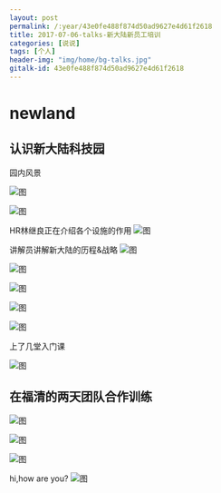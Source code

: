 ```yaml
---
layout: post
permalink: /:year/43e0fe488f874d50ad9627e4d61f2618
title: 2017-07-06-talks-新大陆新员工培训
categories: [说说]
tags: [个人]
header-img: "img/home/bg-talks.jpg"
gitalk-id: 43e0fe488f874d50ad9627e4d61f2618
---
```


# newland
## 认识新大陆科技园

园内风景

![图](http://image.linxingyang.net/image/T-talks/image/2017/2017-07-06/01.jpg)

![图](http://image.linxingyang.net/image/T-talks/image/2017/2017-07-06/03.jpg)

HR林继良正在介绍各个设施的作用
![图](http://image.linxingyang.net/image/T-talks/image/2017/2017-07-06/02.jpg)

讲解员讲解新大陆的历程&战略
![图](http://image.linxingyang.net/image/T-talks/image/2017/2017-07-06/04.jpg)

![图](http://image.linxingyang.net/image/T-talks/image/2017/2017-07-06/05.jpg)

![图](http://image.linxingyang.net/image/T-talks/image/2017/2017-07-06/06.jpg)

![图](http://image.linxingyang.net/image/T-talks/image/2017/2017-07-06/07.jpg)

![图](http://image.linxingyang.net/image/T-talks/image/2017/2017-07-06/08.jpg)

上了几堂入门课

![图](http://image.linxingyang.net/image/T-talks/image/2017/2017-07-06/12.jpg)


## 在福清的两天团队合作训练

![图](http://image.linxingyang.net/image/T-talks/image/2017/2017-07-06/13.jpg)

![图](http://image.linxingyang.net/image/T-talks/image/2017/2017-07-06/09.jpg)


![图](http://image.linxingyang.net/image/T-talks/image/2017/2017-07-06/11.jpg)

hi,how are you?
![图](http://image.linxingyang.net/image/T-talks/image/2017/2017-07-06/10.jpg)

